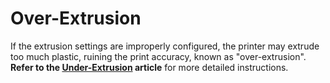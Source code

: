 # Over-Extrusion

If the extrusion settings are improperly configured, the printer may extrude too much plastic, ruining the print accuracy, known as "over-extrusion". **Refer to the [Under-Extrusion](underextrusion.md) article** for more detailed instructions.
